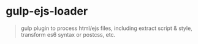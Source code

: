 # gulp-ejs-loader

> gulp plugin to process html/ejs files, including extract script & style, transform es6 syntax or postcss, etc.

